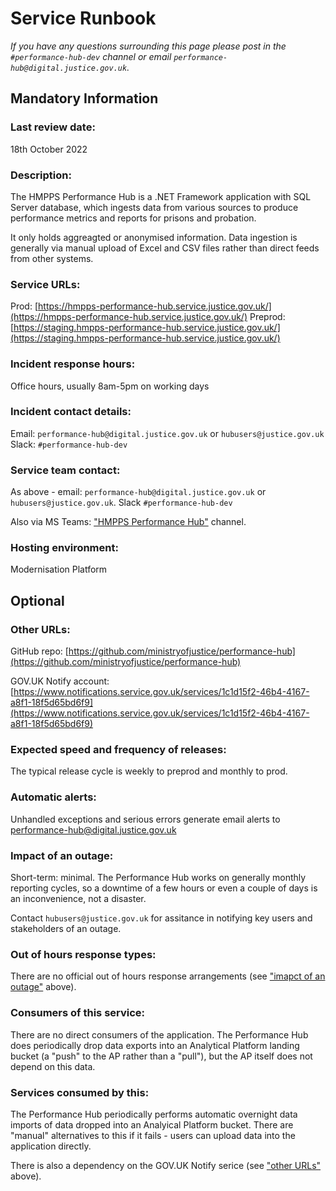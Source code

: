 # Service Runbook

<!-- This is a template that should be populated by the development team when moving to the modernisation platform, but also reviewed and kept up to date.
To ensure that people looking at your runbook can get the information they need quickly, your runbook should be short but clear. Throughout, only use acronyms if you’re confident that someone who has just been woken up at 3am would understand them. -->

_If you have any questions surrounding this page please post in the `#performance-hub-dev` channel or email `performance-hub@digital.justice.gov.uk`._

## Mandatory Information

### **Last review date:**

18th October 2022

### **Description:**

The HMPPS Performance Hub is a .NET Framework application with SQL Server database, which ingests data from various sources to produce performance metrics and reports for prisons and probation.

It only holds aggreagted or anonymised information. Data ingestion is generally via manual upload of Excel and CSV files rather than direct feeds from other systems.

### **Service URLs:**

Prod: [https://hmpps-performance-hub.service.justice.gov.uk/](https://hmpps-performance-hub.service.justice.gov.uk/)
Preprod: [https://staging.hmpps-performance-hub.service.justice.gov.uk/](https://staging.hmpps-performance-hub.service.justice.gov.uk/)

### **Incident response hours:**

Office hours, usually 8am-5pm on working days

### **Incident contact details:**

Email: `performance-hub@digital.justice.gov.uk` or `hubusers@justice.gov.uk`
Slack: `#performance-hub-dev`

### **Service team contact:**

As above - email: `performance-hub@digital.justice.gov.uk` or `hubusers@justice.gov.uk`. Slack `#performance-hub-dev`

Also via MS Teams: ["HMPPS Performance Hub"](https://teams.microsoft.com/l/channel/19%3a47f17e662a8a4719acf0eb2ca6755577%40thread.tacv2/Hub%2520-%2520General%2520and%2520Administration?groupId=bc48488e-a80a-4e39-8363-033022d67111&tenantId=c6874728-71e6-41fe-a9e1-2e8c36776ad8) channel.

### **Hosting environment:**

Modernisation Platform

## Optional

### **Other URLs:**

GitHub repo: [https://github.com/ministryofjustice/performance-hub](https://github.com/ministryofjustice/performance-hub)

GOV.UK Notify account: [https://www.notifications.service.gov.uk/services/1c1d15f2-46b4-4167-a8f1-18f5d65bd6f9](https://www.notifications.service.gov.uk/services/1c1d15f2-46b4-4167-a8f1-18f5d65bd6f9)

### **Expected speed and frequency of releases:**

The typical release cycle is weekly to preprod and monthly to prod.

### **Automatic alerts:**

Unhandled exceptions and serious errors generate email alerts to performance-hub@digital.justice.gov.uk

### **Impact of an outage:**

Short-term: minimal. The Performance Hub works on generally monthly reporting cycles, so a downtime of a few hours or even a couple of days is an inconvenience, not a disaster.

Contact `hubusers@justice.gov.uk` for assitance in notifying key users and stakeholders of an outage.

### **Out of hours response types:**

There are no official out of hours response arrangements (see ["imapct of an outage"](#impact-of-an-outage) above).

### **Consumers of this service:**

There are no direct consumers of the application. The Performance Hub does periodically drop data exports into an Analytical Platform landing bucket (a "push" to the AP rather than a "pull"), but the AP itself does not depend on this data.

### **Services consumed by this:**

The Performance Hub periodically performs automatic overnight data imports of data dropped into an Analyical Platform bucket. There are "manual" alternatives to this if it fails - users can upload data into the application directly.

There is also a dependency on the GOV.UK Notify serice (see ["other URLs"](#other-urls) above).
